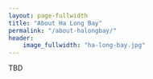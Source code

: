 ```yaml
---
layout: page-fullwidth
title: "About Ha Long Bay"
permalink: "/about-halongbay/"
header:
    image_fullwidth: "ha-long-bay.jpg"
---
```

TBD
